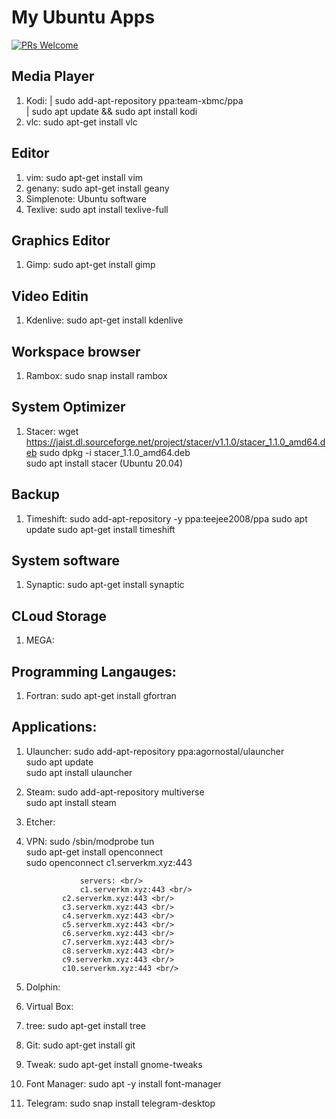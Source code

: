 # My Ubuntu Apps

[![PRs Welcome](https://img.shields.io/badge/PRs-welcome-brightgreen.svg?style=flat-square)](http://makeapullrequest.com)




## Media Player

1. Kodi:  |   sudo add-apt-repository ppa:team-xbmc/ppa<br/>
          |   sudo apt update && sudo apt install kodi
2. vlc:      sudo apt-get install vlc


## Editor

1. vim:         sudo apt-get install vim
2. genany:      sudo apt-get install geany
3. Simplenote:  Ubuntu software
4. Texlive:     sudo apt install texlive-full

## Graphics Editor

1. Gimp: sudo apt-get install gimp


## Video Editin

1. Kdenlive: sudo apt-get install kdenlive


## Workspace browser

1. Rambox: sudo snap install rambox


## System Optimizer

1. Stacer: wget https://jaist.dl.sourceforge.net/project/stacer/v1.1.0/stacer_1.1.0_amd64.deb
           sudo dpkg -i stacer_1.1.0_amd64.deb           
           sudo apt install stacer (Ubuntu 20.04)

## Backup

1. Timeshift: sudo add-apt-repository -y ppa:teejee2008/ppa
              sudo apt update
              sudo apt-get install timeshift

## System software

1. Synaptic: sudo apt-get install synaptic


## CLoud Storage

1. MEGA: 

## Programming Langauges:

1. Fortran:   sudo apt-get install gfortran


## Applications:

1. Ulauncher:      sudo add-apt-repository ppa:agornostal/ulauncher<br/>
                   sudo apt update<br/>
                   sudo apt install ulauncher <br/>
2. Steam:          sudo add-apt-repository multiverse <br/>
                   sudo apt install steam <br/>
3. Etcher:    
4. VPN:            sudo /sbin/modprobe tun <br/>
                   sudo apt-get install openconnect <br/>
                   sudo openconnect c1.serverkm.xyz:443 <br/>

                   servers: <br/>
                   c1.serverkm.xyz:443 <br/>
	           c2.serverkm.xyz:443 <br/>
	           c3.serverkm.xyz:443 <br/>
	           c4.serverkm.xyz:443 <br/>
	           c5.serverkm.xyz:443 <br/>
	           c6.serverkm.xyz:443 <br/>
	           c7.serverkm.xyz:443 <br/>
	           c8.serverkm.xyz:443 <br/>
	           c9.serverkm.xyz:443 <br/>
	           c10.serverkm.xyz:443 <br/>
5. Dolphin:   
6. Virtual Box:
7. tree:           sudo apt-get install tree
8. Git:            sudo apt-get install git
9. Tweak:          sudo apt-get install gnome-tweaks
10. Font Manager:  sudo apt -y install font-manager
11. Telegram:      sudo snap install telegram-desktop
